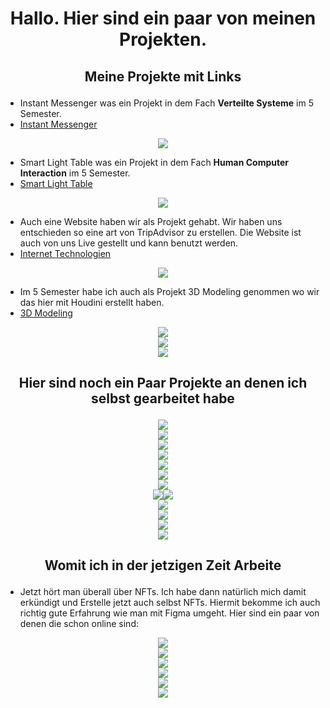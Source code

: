 <h1 align="center">Hallo. Hier sind ein paar von meinen Projekten.</h1>

## <p align="center">Meine Projekte mit Links</p> 

- Instant Messenger was ein Projekt in dem Fach **Verteilte Systeme** im 5 Semester.
- [Instant Messenger](https://www.figma.com/file/HYJUGKTXRMZF7BgOI1Mflw/Instant-Messenger?node-id=0%3A1)
<div align="center"><img src="/Images/Main Screen Chats.png"></div>

- Smart Light Table was ein Projekt in dem Fach **Human Computer Interaction** im 5 Semester.
- [Smart Light Table](https://www.figma.com/file/lj0sg6EmXQDYUKtMch06Sq/Smart-Light-Table?node-id=0%3A1)
<div align="center"><img src="/Images/Galaxy S21 Ultra.png"></div>  

- Auch eine Website haben wir als Projekt gehabt. Wir haben uns entschieden so eine art von TripAdvisor zu erstellen. Die Website ist auch von uns Live gestellt und kann benutzt werden.
- [Internet Technologien](https://htw-trip.herokuapp.com/)
<div align="center"><img src="/Images/HTW Trip.png"></div>  

- Im 5 Semester habe ich auch als Projekt 3D Modeling genommen wo wir das hier mit Houdini erstellt haben. 
- [3D Modeling](https://www.youtube.com/watch?v=LXcLnayEr_s)
<div align="center"><img src="/Images/Houdini.png"></div>  
<div align="center"><img src="/Images/lowpoly.png"></div>  
<div align="center"><img src="/Images/Bonsai Tree.png"></div>  

## <p align="center">Hier sind noch ein Paar Projekte an denen ich selbst gearbeitet habe</p> 

<div align="center"><img src="/Images/Apple Juice.png"></div> 
<div align="center"><img src="/Images/Grape Juice.png"></div>  
<div align="center"><img src="/Images/Orange Juice.png"></div>  
<div align="center"><img src="/Images/Juice.png"></div>  
<div align="center"><img src="/Images/Mango Juice.png"></div>  
<div align="center"><img src="/Images/Canned Mango Juice.png"></div>  
<div align="center"><img src="/Images/Coffee Webpage.png"></div>  
<div align="center"><img src="/Images/Desserts.png"><img src="/Images/Food.png"></div> 
<div align="center"><img src="/Images/LOGIN.png"></div>  
<div align="center"><img src="/Images/MAIN PAGE.png"></div>  
<div align="center"><img src="/Images/Start.png"></div>  
<div align="center"><img src="/Images/Main.png"></div>  

 ## <p align="center">Womit ich in der jetzigen Zeit Arbeite</p> 
 - Jetzt hört man überall über NFTs. Ich habe dann natürlich mich damit erkündigt und Erstelle jetzt auch selbst NFTs. Hiermit bekomme ich auch richtig gute Erfahrung wie man mit Figma umgeht. Hier sind ein paar von denen die schon online sind:
<div align="center"><img src="/Images/1.png"></div> 
<div align="center"><img src="/Images/2.png"></div>  
<div align="center"><img src="/Images/3.png"></div>  
<div align="center"><img src="/Images/4.png"></div>  
<div align="center"><img src="/Images/5.png"></div>  
<div align="center"><img src="/Images/6.png"></div>   




